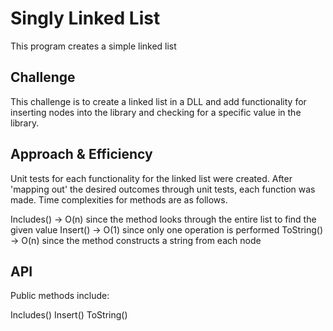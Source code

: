 # Singly Linked List
This program creates a simple linked list

## Challenge
This challenge is to create a linked list in a DLL and add functionality for inserting nodes into the library and checking for a specific value in the library.

## Approach & Efficiency
Unit tests for each functionality for the linked list were created. After 'mapping out' the desired outcomes through unit tests, each function was made. Time complexities for methods are as follows.

Includes() -> O(n) since the method looks through the entire list to find the given value
Insert() -> O(1) since only one operation is performed
ToString() -> O(n) since the method constructs a string from each node

## API
Public methods include:

Includes()
Insert()
ToString()